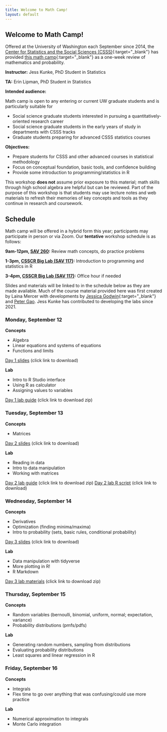 ```yaml
---
title: Welcome to Math Camp!
layout: default
---
```


## Welcome to Math Camp!

Offered at the University of Washington each September since 2014, the [Center for Statistics and the Social Sciences (CSSS)](https://csss.uw.edu/){:target="_blank"} has provided [this math camp](https://csss.uw.edu/academics/math-camp){:target="_blank"} as a one-week review of mathematics and probability.

  **Instructor:** Jess Kunke, PhD Student in Statistics
  
  **TA:** Erin Lipman, PhD Student in Statistics

**Intended audience:**

Math camp is open to any entering or current UW graduate students and is particularly suitable for
* Social science graduate students interested in pursuing a quantitatively-oriented research career
* Social science graduate students in the early years of study in departments with CSSS tracks
* Graduate students preparing for advanced CSSS statistics courses

**Objectives:**

* Prepare students for CSSS and other advanced courses in statistical methodology
* Focus on conceptual foundation, basic tools, and confidence building
* Provide some introduction to programming/statistics in R

This workshop **does not** assume prior exposure to this material; math skills through high school
algebra are helpful but can be reviewed. Part of the purpose of this workshop is that students may use lecture notes and web materials to refresh their memories of key concepts and tools as they continue in research and coursework.

## Schedule

Math camp will be offered in a hybrid form this year; participants may participate in person or via Zoom. Our **tentative** workshop schedule is as follows:

  **9am-12pm, [SAV 260](https://www.washington.edu/maps/#!/sav):**  Review math concepts, do practice problems
  
  **1-3pm, [CSSCR Big Lab (SAV 117)](https://www.washington.edu/maps/#!/sav):** Introduction to programming and statistics in R
  
  **3-4pm, [CSSCR Big Lab (SAV 117)](https://www.washington.edu/maps/#!/sav):** Office hour if needed
  
Slides and materials will be linked to in the schedule below as they are made available. Much of the course material provided here was first created by Laina Mercer with developments by [Jessica Godwin](https://jlgodwin.github.io/MathCamp){:target="_blank"} and [Peter Gao](https://peteragao.github.io/CSSS-Math-Camp-2021/). Jess Kunke has contributed to developing the labs since 2021.

### Monday, September 12

**Concepts**

- Algebra
- Linear equations and systems of equations
- Functions and limits

[Day 1 slides](https://github.com/jpierkunke/CSSS-Math-Camp-2022/raw/main/Lecture/Lecture1.pdf) (click link to download)

**Lab**

- Intro to R Studio interface
- Using R as calculator
- Assigning values to variables

[Day 1 lab guide](https://github.com/jpierkunke/CSSS-Math-Camp-2022/raw/main/Labs/Rlab1.html.zip) (click link to download zip)


### Tuesday, September 13

**Concepts**

- Matrices

[Day 2 slides](https://github.com/jpierkunke/CSSS-Math-Camp-2022/raw/main/Lecture/Lecture2_Matrices.pdf) (click link to download)

**Lab**

- Reading in data
- Intro to data manipulation
- Working with matrices

[Day 2 lab guide](https://github.com/jpierkunke/CSSS-Math-Camp-2022/raw/main/Labs/RLab2-2022.html.zip) (click link to download zip)
[Day 2 lab R script](https://github.com/jpierkunke/CSSS-Math-Camp-2022/raw/main/Labs/RLab2-2022.R) (click link to download)

### Wednesday, September 14

**Concepts**

- Derivatives
- Optimization (finding minima/maxima)
- Intro to probability (sets, basic rules, conditional probability)

[Day 3 slides](https://github.com/jpierkunke/CSSS-Math-Camp-2022/raw/main/Lecture/Lecture2_Matrices.pdf) (click link to download)

**Lab**

- Data manipulation with tidyverse
- More plotting in R!
- R Markdown

[Day 3 lab materials](https://github.com/jpierkunke/CSSS-Math-Camp-2022/raw/main/Labs/RLab3_materials.zip) (click link to download zip)

### Thursday, September 15

**Concepts**

- Random variables (bernoulli, binomial, uniform, normal; expectation, variance)
- Probability distributions (pmfs/pdfs)

**Lab**

- Generating random numbers, sampling from distributions
- Evaluating probability distributions
- Least squares and linear regression in R
 
 
### Friday, September 16

**Concepts**

- Integrals
- Flex time to go over anything that was confusing/could use more practice

**Lab**

- Numerical approximation to integrals
- Monte Carlo integration
